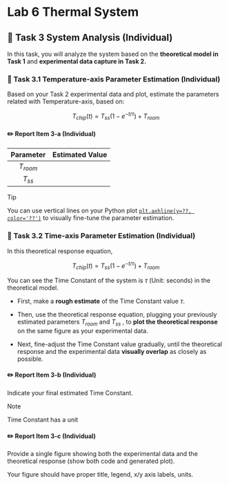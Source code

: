 # Lab 6 Thermal System

## :dart: Task 3 System Analysis (Individual)

In this task, you will analyze the system based on the **theoretical model in Task 1** and **experimental data capture in Task 2.**

### 📌 Task 3.1 Temperature-axis Parameter Estimation (Individual)

Based on your Task 2 experimental data and plot, estimate the parameters related with Temperature-axis, based on:

$$T_{chip}(t) = T_{ss}\left(1 - e^{-t/\tau}\right)+T_{room}$$

#### :pencil2:  Report Item 3-a (Individual)

| **Parameter**                       | **Estimated Value** | 
|:--------------:|:------------------:|
| $T_{room}$ |                    |           |     
| $T_{ss}$ |                    |           |     

> [!TIP]
> You can use vertical lines on your Python plot [`plt.axhline(y=??, color='??')`](https://matplotlib.org/stable/api/_as_gen/matplotlib.pyplot.axhline.html) to visually fine-tune the parameter estimation.


### 📌 Task 3.2 Time-axis Parameter Estimation (Individual)

In this theoretical response equation,

$$T_{chip}(t) = T_{ss}\left(1 - e^{-t/\tau}\right)+T_{room}$$

You can see the Time Constant of the system is $\tau$ (Unit: seconds) in the theoretical model.

* First, make a **rough estimate** of the Time Constant value $\tau$.

* Then, use the theoretical response equation, plugging your previously estimated parameters $T_{room}$ and $T_{ss}$ , to **plot the theoretical response** on the same figure as your experimental data.

* Next, fine-adjust the Time Constant value gradually, until the theoretical response and the experimental data **visually overlap** as closely as possible.

#### :pencil2:  Report Item 3-b (Individual)
Indicate your final estimated Time Constant.

> [!NOTE]
> Time Constant has a unit

#### :pencil2:  Report Item 3-c (Individual)
Provide a single figure showing both the experimental data and the theoretical response (show both code and generated plot).

Your figure should have proper title, legend, x/y axis labels, units.








